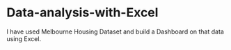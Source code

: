 # Data-analysis-with-Excel
I have used Melbourne Housing Dataset and build a Dashboard on that data using Excel.
